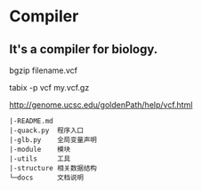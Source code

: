 Compiler
====
It's a compiler for biology.
----

bgzip filename.vcf	

tabix -p vcf my.vcf.gz

http://genome.ucsc.edu/goldenPath/help/vcf.html


>
```
|-README.md
|-quack.py	程序入口
|-glb.py	全局变量声明
|-module	模块
|-utils		工具
|-structure	相关数据结构
└─docs		文档说明
```
>>